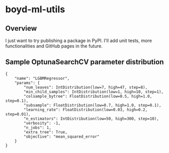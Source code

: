 # boyd-ml-utils
## Overview
I just want to try publishing a package in PyPI. I'll add unit tests, more functionalities and GitHub pages in the future.

## Sample OptunaSearchCV parameter distribution
```
{
    "name": "LGBMRegressor", 
    "params": {
        "num_leaves": IntDistribution(low=7, high=47, step=8), 
        "min_child_samples": IntDistribution(low=1, high=10, step=1), 
        "colsample_bytree": FloatDistribution(low=0.5, high=1.0, step=0.1), 
        "subsample": FloatDistribution(low=0.7, high=1.0, step=0.1), 
        "learning_rate": FloatDistribution(low=0.03, high=0.2, step=0.01), 
        "n_estimators": IntDistribution(low=50, high=300, step=10), 
        "verbosity": -1, 
        "n_jobs": 1, 
        "extra_tree": True, 
        "objective": "mean_squared_error"
    }
}
```